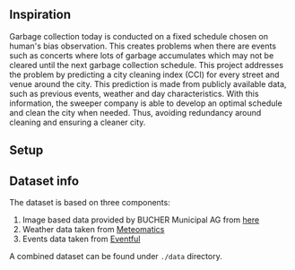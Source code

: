 ## Inspiration

Garbage collection today is conducted on a fixed schedule chosen on human's bias observation. This creates problems when there are events such as concerts where lots of garbage accumulates which may not be cleared until the next garbage collection schedule. This project addresses the problem by predicting a city cleaning index (CCI) for every street and venue around the city. This prediction is made from publicly available data, such as previous events, weather and day characteristics. With this information, the sweeper company is able to develop an optimal schedule and clean the city when needed. Thus, avoiding redundancy around cleaning and ensuring a cleaner city.

## Setup


## Dataset info
The dataset is based on three components:
1. Image based data provided by BUCHER Municipal AG from [here](https://www.dropbox.com/sh/e2e2uljizqou68u/AAAWSOtHb8dTggYBUvUAFK7Oa?dl=0)
2. Weather data taken from [Meteomatics](https://www.meteomatics.com/en/weather-api/)
3. Events data taken from [Eventful](http://api.eventful.com/keys)

A combined dataset can be found under ```./data``` directory.
